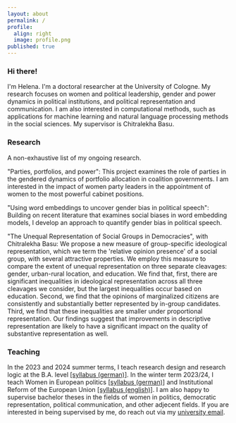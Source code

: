 ```yaml
---
layout: about
permalink: /
profile:
  align: right
  image: profile.png
published: true
---
```


### Hi there! 

I'm Helena. I'm a doctoral researcher at the University of Cologne. My research focuses on women and political leadership, gender and power dynamics in political institutions, and political representation and communication. I am also interested in computational methods, such as applications for machine learning and natural language processing methods in the social sciences. My supervisor is Chitralekha Basu.

### Research

A non-exhaustive list of my ongoing research.

"Parties, portfolios, and power": This project examines the role of parties in the gendered dynamics of portfolio allocation in coalition governments. I am interested in the impact of women party leaders in the appointment of women to the most powerful cabinet positions.

"Using word embeddings to uncover gender bias in political speech": Building on recent literature that examines social biases in word embedding models, I develop an approach to quantify gender bias in political speech. 

"The Unequal Representation of Social Groups in Democracies", with Chitralekha Basu: We propose a new measure of group-specific ideological representation, which we term the 'relative opinion presence' of a social group, with several attractive properties. We employ this measure to compare the extent of unequal representation on three separate cleavages: gender, urban-rural location, and education. We find that, first, there are significant inequalities in ideological representation across all three cleavages we consider, but the largest inequalities occur based on education. Second, we find that the opinions of marginalized citizens are consistently and substantially better represented by in-group candidates. Third, we find that these inequalities are smaller under proportional representation. Our findings suggest that improvements in descriptive representation are likely to have a significant impact on the quality of substantive representation as well.

### Teaching

In the 2023 and 2024 summer terms, I teach research design and research logic at the B.A. level <a href=https://cccp.uni-koeln.de/sites/cccp/Lehre/2023_SS/23-03-09_Syllabus_Forschungslogik_Sommer23.pdf>[syllabus (german)]</a>. In the winter term 2023/24, I teach Women in European politics <a href=https://cccp.uni-koeln.de/sites/cccp/Lehre/2023-24_WS/23-07-11_Syllabus_FrauenEU_hheb.pdf>[syllabus (german)]</a> and Institutional Reform of the European Union <a href=https://cccp.uni-koeln.de/sites/cccp/Lehre/2023-24_WS/23-07-11_Syllabus_ReformEU_hheb.pdf>[syllabus (english)]</a>. I am also happy to supervise bachelor theses in the fields of women in politics, democratic representation, political communication, and other adjecent fields. If you are interested in being supervised by me, do reach out via my <a href="mailto:heberer@wiso.uni-koeln.de" target="_blank" rel="noopener noreferrer">university email</a>.
